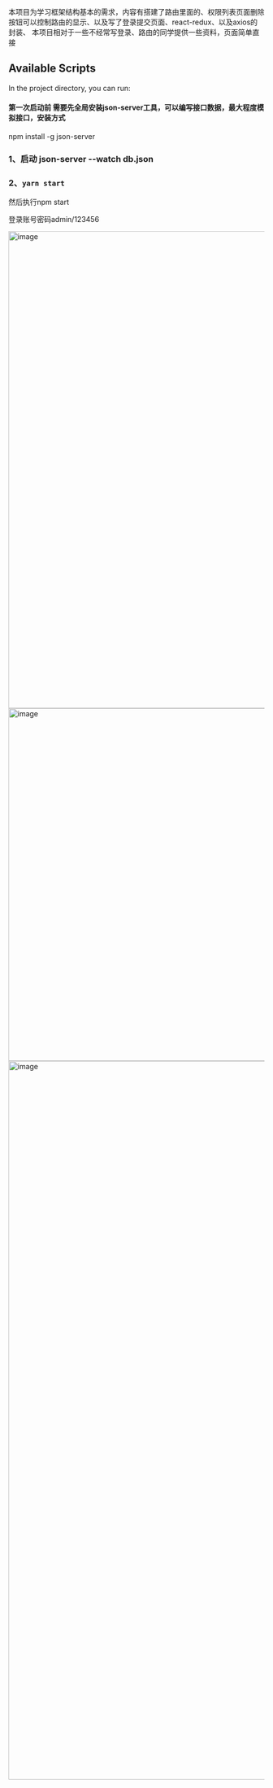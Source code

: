 本项目为学习框架结构基本的需求，内容有搭建了路由里面的、权限列表页面删除按钮可以控制路由的显示、以及写了登录提交页面、react-redux、以及axios的封装、
本项目相对于一些不经常写登录、路由的同学提供一些资料，页面简单直接
## Available Scripts

In the project directory, you can run:

#### 第一次启动前 需要先全局安装json-server工具，可以编写接口数据，最大程度模拟接口，安装方式
npm install -g json-server

### 1、启动 json-server --watch db.json
### 2、`yarn start`

然后执行npm start 

登录账号密码admin/123456

<img width="939" alt="image" src="https://github.com/Kanghanwen12/react-app/assets/76980673/0fc648bc-4269-41ff-9999-3ad582ce064b">


<img width="694" alt="image" src="https://github.com/Kanghanwen12/react-app/assets/76980673/4eea795a-7b72-4652-a4a7-386fa57f3913">
<img width="1414" alt="image" src="https://github.com/Kanghanwen12/react-app/assets/76980673/49d81825-04fb-4462-aa7e-e7e1f3a8d9d4">


